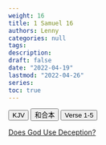 ```yaml
---
weight: 16
title: 1 Samuel 16
authors: Lenny
categories: null
tags: 
description: 
draft: false
date: "2022-04-19"
lastmod: "2022-04-26"
series: 
toc: true
---
```


<!--more-->


<!-- Tab links -->
<div class="tab">
  <button class="tablinks active" onclick="tablabel(event, 'english')">KJV</button>
  <button class="tablinks" onclick="tablabel(event, 'chinese')">和合本</button>
  <button class="tablinks" onclick="tablabel(event, 'verse1')">Verse 1-5</button>
</div>

<!-- Tab content -->
<div id="english" class="tabcontent" style="display:block">

</div>

<div id="chinese" class="tabcontent">

</div>

<div id="verse1" class="tabcontent">


<a href = "https://nakedbiblepodcast.com/wp-content/uploads/2018/04/NB-210-Transcript.pdf" target="_blank" rel="noopener noreferrer">Does God Use Deception?</a>
</div>